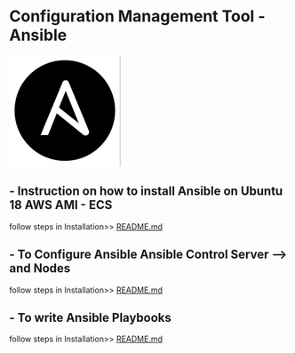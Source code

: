 # Configuration Management Tool - Ansible
![GitHub Logo](/images/Ansi_logo.png)

## - Instruction on how to install Ansible on Ubuntu 18 AWS AMI - ECS

follow steps in Installation>>
[README.md](/Installation/README.md)

## - To Configure Ansible Ansible Control  Server --> and Nodes

follow steps in Installation>>
[README.md](/ACS-Node/README.md)

## - To write Ansible Playbooks

follow steps in Installation>>
[README.md](/Playbooks/README.md)
